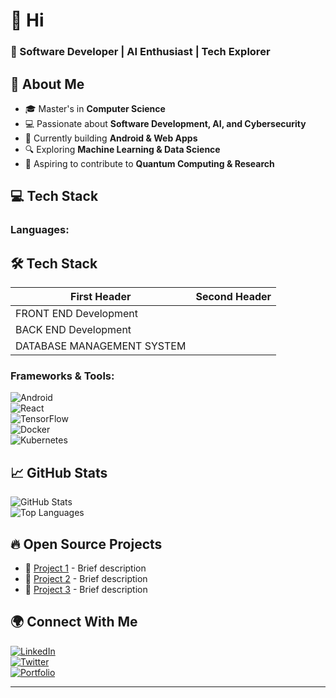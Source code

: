 <link rel="stylesheet" type='text/css' href="https://cdn.jsdelivr.net/gh/devicons/devicon@latest/devicon.min.css" />
          
<style>
  i{
    height: 100px;
    width: 100px;
  }
</style>

# 👋 Hi
### 🚀 Software Developer | AI Enthusiast | Tech Explorer    

## 🔹 About Me  
- 🎓 Master's in **Computer Science**  
- 💻 Passionate about **Software Development, AI, and Cybersecurity**  
- 📱 Currently building **Android & Web Apps**  
- 🔍 Exploring **Machine Learning & Data Science**  
- 🎯 Aspiring to contribute to **Quantum Computing & Research**  

## 💻 Tech Stack  
### **Languages:**  

## 🛠️ Tech Stack  
| First Header  | Second Header |
| ------------- | ------------- |
| FRONT END Development         | <i class="devicon-html5-plain-wordmark colored"></i>  |
| BACK END Development          |  |
| DATABASE MANAGEMENT SYSTEM    |  |



### **Frameworks & Tools:**  
![Android](https://img.shields.io/badge/-Android-3DDC84?style=flat&logo=android&logoColor=white)  
![React](https://img.shields.io/badge/-React-61DAFB?style=flat&logo=react&logoColor=black)  
![TensorFlow](https://img.shields.io/badge/-TensorFlow-FF6F00?style=flat&logo=tensorflow&logoColor=white)  
![Docker](https://img.shields.io/badge/-Docker-2496ED?style=flat&logo=docker&logoColor=white)  
![Kubernetes](https://img.shields.io/badge/-Kubernetes-326CE5?style=flat&logo=kubernetes&logoColor=white)  

## 📈 GitHub Stats  
![GitHub Stats](https://github-readme-stats.vercel.app/api?username=FireStackDev&show_icons=true&theme=radical)  
![Top Languages](https://github-readme-stats.vercel.app/api/top-langs/?username=FireStackDev&layout=compact&theme=radical)  

## 🔥 Open Source Projects  
- 🚀 [Project 1](https://github.com/yourusername/project1) - Brief description  
- 🔐 [Project 2](https://github.com/yourusername/project2) - Brief description  
- 🤖 [Project 3](https://github.com/yourusername/project3) - Brief description  

## 🌍 Connect With Me  
[![LinkedIn](https://img.shields.io/badge/-LinkedIn-0077B5?style=flat&logo=linkedin&logoColor=white)](https://linkedin.com/in/yourusername)  
[![Twitter](https://img.shields.io/badge/-Twitter-1DA1F2?style=flat&logo=twitter&logoColor=white)](https://twitter.com/yourusername)  
[![Portfolio](https://img.shields.io/badge/-Portfolio-000000?style=flat&logo=github&logoColor=white)](https://yourportfolio.com)  

---
